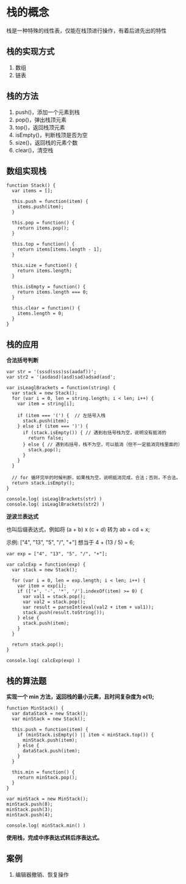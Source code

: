 # 栈的概念
栈是一种特殊的线性表，仅能在栈顶进行操作，有着后进先出的特性

## 栈的实现方式
1. 数组
2. 链表

## 栈的方法
1. push()，添加一个元素到栈
2. pop()，弹出栈顶元素
3. top()，返回栈顶元素
4. isEmpty()，判断栈顶是否为空
5. size()，返回栈的元素个数
6. clear()，清空栈

## 数组实现栈
```
function Stack() {
  var items = [];

  this.push = function(item) {
    items.push(item);
  }

  this.pop = function() {
    return items.pop();
  }

  this.top = function() {
    return items[items.length - 1];
  }

  this.size = function() {
    return items.length;
  }

  this.isEmpty = function() {
    return items.length === 0;
  }

  this.clear = function() {
    items.length = 0;
  }
}
```

## 栈的应用
**合法括号判断**
```
var str = '(sssd(sss)ss(aadaf))';
var str2 = '(asdasd)(asd)sad)adsad(asd';

var isLeaglBrackets = function(string) {
  var stack = new Stack();
  for (var i = 0, len = string.length; i < len; i++) {
    var item = string[i];
    
    if (item === '(') {  // 左括号入栈
      stack.push(item);
    } else if (item === ')') {
      if (stack.isEmpty()) { // 遇到右括号栈为空，说明没有抵消的
        return false;
      } else { // 遇到右括号，栈不为空，可以抵消（但不一定抵消完栈里面的）
        stack.pop();
      }
    }
  }

  // for 循环完毕的时候判断，如果栈为空，说明抵消完成，合法；否则，不合法。
  return stack.isEmpty();
}

console.log( isLeaglBrackets(str) )
console.log( isLeaglBrackets(str2) )
```

**逆波兰表达式**

也叫后缀表达式，例如将 (a + b) x (c + d) 转为 ab + cd + x;

示例: ["4", "13", "5", "/", "+"] 想当于 4 + (13 / 5) = 6;

```
var exp = ["4", "13", "5", "/", "+"];

var calcExp = function(exp) {
  var stack = new Stack();

  for (var i = 0, len = exp.length; i < len; i++) {
    var item = exp[i];
    if (['+', '-', '*', '/'].indexOf(item) >= 0) {
      var val1 = stack.pop();
      var val2 = stack.pop();
      var result = parseInt(eval(val2 + item + val1));
      stack.push(result.toString());
    } else {
      stack.push(item);
    }
  }

  return stack.pop();
}

console.log( calcExp(exp) )
```

## 栈的算法题
**实现一个 min 方法，返回栈的最小元素，且时间复杂度为 o(1);**

```
function MinStack() {
  var dataStack = new Stack();
  var minStack = new Stack();

  this.push = function(item) {
    if (minStack.isEmpty() || item < minStack.top()) {
      minStack.push(item);
    } else {
      dataStack.push(item);
    }
  }

  this.min = function() {
    return minStack.pop();
  }
}

var minStack = new MinStack();
minStack.push(8);
minStack.push(3);
minStack.push(4);

console.log( minStack.min() )
```

**使用栈，完成中序表达式转后序表达式。**

## 案例
1. 编辑器撤销、恢复操作